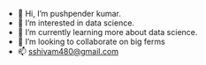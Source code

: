 - 👋 Hi, I’m pushpender kumar.
- 👀 I’m interested in data science.
- 🌱 I’m currently learning more about data science.
- 💞️ I’m looking to collaborate on big ferms
- 📫 sshivam480@gmail.com

<!---
pushp777/pushp777 is a ✨ special ✨ repository because its `README.md` (this file) appears on your GitHub profile.
You can click the Preview link to take a look at your changes.
--->
